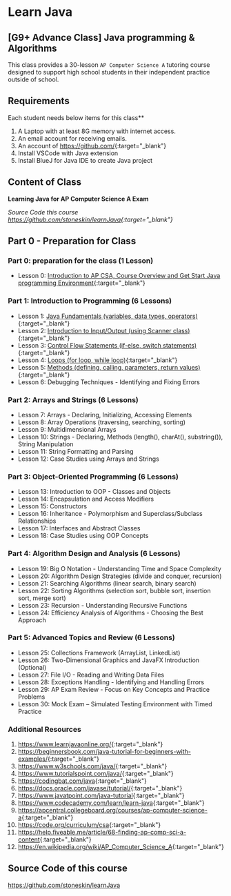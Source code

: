 # Learn Java 

## [G9+ Advance Class] Java programming & Algorithms

This class provides a 30-lesson `AP Computer Science A` tutoring course designed to support high school students in their independent practice outside of school.

## Requirements

Each student needs below items for this class**

1. A Laptop with at least 8G memory with internet access.
2. An email account for receiving emails.
3. An account of <https://github.com/>{:target="_blank"}
4. Install VSCode with Java extension
5. Install BlueJ for Java IDE to create Java project

## Content of Class

**Learning Java for AP Computer Science A Exam**  

*Source Code this course <https://github.com/stoneskin/learnJava>{:target="_blank"}*


## Part 0 - Preparation for Class

### Part 0: preparation for the class (1 Lesson)

- Lesson 0: [Introduction to AP CSA, Course Overview and Get Start Java programming Environment](./00_HelloWorld/index.md){:target="_blank"}

### Part 1: Introduction to Programming (6 Lessons)

- Lesson 1: [Java Fundamentals (variables, data types, operators)](./01_JavaFundamentals/){:target="_blank"}
- Lesson 2: [Introduction to Input/Output (using Scanner class)](./02_Introduction_InputOutput/){:target="_blank"}
- Lesson 3: [Control Flow Statements (if-else, switch statements)](./03_ControlFlowStatement/index.md){:target="_blank"}
- Lesson 4: [Loops (for loop, while loop)](./04_Loops/index.md){:target="_blank"}
- Lesson 5: [Methods (defining, calling, parameters, return values)](./05_Methods/index.md){:target="_blank"}
- Lesson 6: Debugging Techniques - Identifying and Fixing Errors

### Part 2: Arrays and Strings (6 Lessons)

- Lesson 7: Arrays - Declaring, Initializing, Accessing Elements
- Lesson 8: Array Operations (traversing, searching, sorting)
- Lesson 9: Multidimensional Arrays
- Lesson 10: Strings - Declaring, Methods (length(), charAt(), substring()), String Manipulation
- Lesson 11: String Formatting and Parsing
- Lesson 12: Case Studies using Arrays and Strings

### Part 3: Object-Oriented Programming (6 Lessons)

- Lesson 13: Introduction to OOP - Classes and Objects
- Lesson 14: Encapsulation and Access Modifiers
- Lesson 15: Constructors
- Lesson 16: Inheritance - Polymorphism and Superclass/Subclass Relationships
- Lesson 17: Interfaces and Abstract Classes
- Lesson 18: Case Studies using OOP Concepts

### Part 4: Algorithm Design and Analysis (6 Lessons)

- Lesson 19: Big O Notation - Understanding Time and Space Complexity
- Lesson 20: Algorithm Design Strategies (divide and conquer, recursion)
- Lesson 21: Searching Algorithms (linear search, binary search)
- Lesson 22: Sorting Algorithms (selection sort, bubble sort, insertion sort, merge sort)
- Lesson 23: Recursion - Understanding Recursive Functions
- Lesson 24: Efficiency Analysis of Algorithms - Choosing the Best Approach

### Part 5: Advanced Topics and Review (6 Lessons)

- Lesson 25: Collections Framework (ArrayList, LinkedList)
- Lesson 26: Two-Dimensional Graphics and JavaFX Introduction (Optional)
- Lesson 27: File I/O - Reading and Writing Data Files
- Lesson 28: Exceptions Handling - Identifying and Handling Errors
- Lesson 29: AP Exam Review - Focus on Key Concepts and Practice Problems
- Lesson 30: Mock Exam – Simulated Testing Environment with Timed Practice

### Additional Resources

   1. <https://www.learnjavaonline.org/>{:target="_blank"}
   2. <https://beginnersbook.com/java-tutorial-for-beginners-with-examples/>{:target="_blank"}
   3. <https://www.w3schools.com/java/>{:target="_blank"}
   4. <https://www.tutorialspoint.com/java/>{:target="_blank"}
   5. <https://codingbat.com/java>{:target="_blank"}
   6. <https://docs.oracle.com/javase/tutorial/>{:target="_blank"}
   7. <https://www.javatpoint.com/java-tutorial>{:target="_blank"}
   8. <https://www.codecademy.com/learn/learn-java>{:target="_blank"}
   10. <https://apcentral.collegeboard.org/courses/ap-computer-science-a>{:target="_blank"}
   11. <https://code.org/curriculum/csa>{:target="_blank"}
   12. <https://help.fiveable.me/article/68-finding-ap-comp-sci-a-content>{:target="_blank"}
   13. <https://en.wikipedia.org/wiki/AP_Computer_Science_A>{:target="_blank"}


## Source Code of this course

<https://github.com/stoneskin/learnJava>